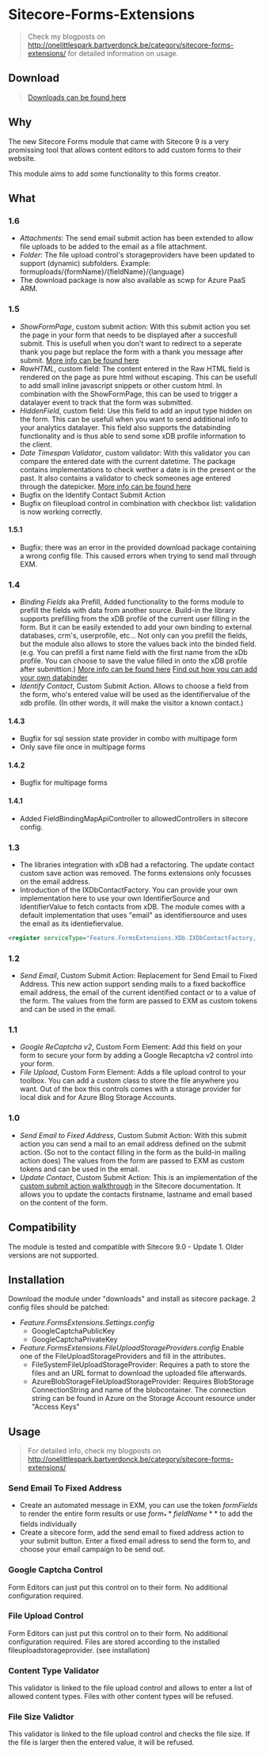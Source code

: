 # Sitecore-Forms-Extensions

> Check my blogposts on http://onelittlespark.bartverdonck.be/category/sitecore-forms-extensions/ for detailed information on usage.

## Download

> [Downloads can be found here](https://github.com/bartverdonck/Sitecore-Forms-Extensions/tree/master/downloads)

## Why
The new Sitecore Forms module that came with Sitecore 9 is a very promissing tool that allows content editors to add custom forms to their website.

This module aims to add some functionality to this forms creator.

## What
### 1.6
- *Attachments*: The send email submit action has been extended to allow file uploads to be added to the email as a file attachment.
- *Folder*: The file upload control's storageproviders have been updated to support (dynamic) subfolders. Example: <folder>formuploads/{formName}/{fieldName}/{language}</folder>
- The download package is now also available as scwp for Azure PaaS ARM.

### 1.5
- *ShowFormPage*, custom submit action: With this submit action you set the page in your form that needs to be displayed after a succesfull submit. This is usefull when you don't want to redirect to a seperate thank you page but replace the form with a thank you message after submit. [More info can be found here](http://onelittlespark.bartverdonck.be/inline-thank-you-message-on-sitecore-forms/)
- *RawHTML*, custom field: The content entered in the Raw HTML field is rendered on the page as pure html without escaping. This can be usefull to add small inline javascript snippets or other custom html. In combination with the ShowFormPage, this can be used to trigger a datalayer event to track that the form was submitted.
- *HiddenField*, custom field: Use this field to add an input type hidden on the form. This can be usefull when you want to send additional info to your analytics datalayer. This field also supports the databinding functionality and is thus able to send some xDB profile information to the client.
- *Date Timespan Validator*, custom validator: With this validator you can compare the entered date with the current datetime. The package contains implementations to check wether a date is in the present or the past. It also contains a validator to check someones age entered through the datepicker. [More info can be found here](http://onelittlespark.bartverdonck.be/date-timespan-validator/)
- Bugfix on the Identify Contact Submit Action
- Bugfix on fileupload control in combination with checkbox list: validation is now working correctly.
#### 1.5.1
- Bugfix: there was an error in the provided download package containing a wrong config file. This caused errors when trying to send mail through EXM.

### 1.4
- *Binding Fields* aka Prefill, Added functionality to the forms module to prefill the fields with data from another source. Build-in the library supports prefilling from the xDB profile of the current user filling in the form. But it can be easily extended to add your own binding to external databases, crm's, userprofile, etc... Not only can you prefill the fields, but the module also allows to store the values back into the binded field. (e.g. You can prefill a first name field with the first name from the xDb profile. You can choose to save the value filled in onto the xDB profile after submittion.) [More info can be found here](http://onelittlespark.bartverdonck.be/prefill-fields-in-sitecore-forms/) [Find out how you can add your own databinder](http://onelittlespark.bartverdonck.be/configure-and-extend-field-binding-for-sitecore-forms/)
- *Identify Contact*, Custom Submit Action. Allows to choose a field from the form, who's entered value will be used as the identifiervalue of the xdb profile. (In other words, it will make the visitor a known contact.)
#### 1.4.3
- Bugfix for sql session state provider in combo with multipage form
- Only save file once in multipage forms

#### 1.4.2
- Bugfix for multipage forms

#### 1.4.1
- Added FieldBindingMapApiController to allowedControllers in sitecore config.

### 1.3
- The libraries integration with xDB had a refactoring. The update contact custom save action was removed. The forms extensions only focusses on the email address.
- Introduction of the IXDbContactFactory. You can provide your own implementation here to use your own IdentifierSource and IdentifierValue to fetch contacts from xDB. The module comes with a default implementation that uses "email" as identifiersource and uses the email as its identiefiervalue.
```xml
<register serviceType="Feature.FormsExtensions.XDb.IXDbContactFactory, Feature.FormsExtensions" implementationType="Feature.FormsExtensions.XDb.FormsExtensionsXDbContactFactory, Feature.FormsExtensions" lifetime="Singleton" /> 
```

### 1.2
- *Send Email*, Custom Submit Action: Replacement for Send Email to Fixed Address. This new action support sending mails to a fixed backoffice email address, the email of the current identified contact or to a value of the form. The values from the form are passed to EXM as custom tokens and can be used in the email.

### 1.1
- *Google ReCaptcha v2*, Custom Form Element: Add this field on your form to secure your form by adding a Google Recaptcha v2 control into your form.
- *File Upload*, Custom Form Element: Adds a file upload control to your toolbox. You can add a custom class to store the file anywhere you want. Out of the box this controls comes with a storage provider for local disk and for Azure Blog Storage Accounts. 

### 1.0
- *Send Email to Fixed Address*, Custom Submit Action: With this submit action you can send a mail to an email address defined on the submit action. (So not to the contact filling in the form as the build-in mailing action does) The values from the form are passed to EXM as custom tokens and can be used in the email.
- *Update Contact*, Custom Submit Action: This is an implementation of the [custom submit action walkthrough](https://doc.sitecore.net/sitecore_experience_platform/digital_marketing/sitecore_forms/setting_up_and_configuring/walkthrough_creating_a_custom_submit_action_that_updates_contact_details) in the Sitecore documentation. It allows you to update the contacts firstname, lastname and email based on the content of the form.

## Compatibility
The module is tested and compatible with Sitecore 9.0 - Update 1. Older versions are not supported.

## Installation
Download the module under "downloads" and install as sitecore package.
2 config files should be patched:
- *Feature.FormsExtensions.Settings.config*
  - GoogleCaptchaPublicKey
  - GoogleCaptchaPrivateKey
- *Feature.FormsExtensions.FileUploadStorageProviders.config* Enable one of the FileUploadStorageProviders and fill in the attributes.
  - FileSystemFileUploadStorageProvider: Requires a path to store the files and an URL format to download the uploaded file afterwards.
  - AzureBlobStorageFileUploadStorageProvider: Requires BlobStorage ConnectionString and name of the blobcontainer. The connection string can be found in Azure on the Storage Account resource under "Access Keys"


## Usage
> For detailed info, check my blogposts on http://onelittlespark.bartverdonck.be/category/sitecore-forms-extensions/

### Send Email To Fixed Address
- Create an automated message in EXM, you can use the token $formFields$ to render the entire form results or use $form_**fieldName**$ to add the fields individually
- Create a sitecore form, add the send email to fixed address action to your submit button. Enter a fixed email adress to send the form to, and choose your email campaign to be send out.

### Google Captcha Control
Form Editors can just put this control on to their form. No additional configuration required.

### File Upload Control
Form Editors can just put this control on to their form. No additional configuration required. Files are stored according to the installed fileuploadstorageprovider. (see installation)

### Content Type Validator
This validator is linked to the file upload control and allows to enter a list of allowed content types. Files with other content types will be refused.

### File Size Validtor
This validator is linked to the file upload control and checks the file size. If the file is larger then the entered value, it will be refused.
